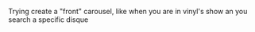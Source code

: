 Trying create a "front" carousel, like when you are in vinyl's show an you search a specific disque
